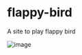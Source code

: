 # flappy-bird
A site to play flappy bird

![image](https://github.com/user-attachments/assets/aad5f804-1b84-467f-866d-9e5fed3ccba0)
